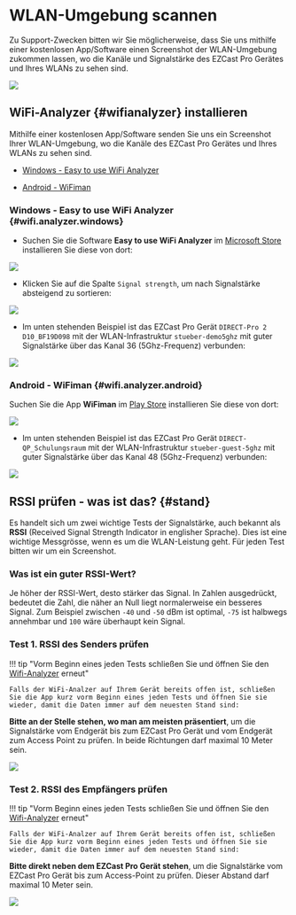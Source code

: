 # WLAN-Umgebung scannen

Zu Support-Zwecken bitten wir Sie möglicherweise, dass Sie uns mithilfe einer kostenlosen App/Software einen Screenshot der WLAN-Umgebung zukommen lassen, wo die Kanäle und Signalstärke des EZCast Pro Gerätes und Ihres WLANs zu sehen sind.

![](/assets/img/wifi.analyzer.windows.png)

## WiFi-Analyzer {#wifianalyzer} installieren

Mithilfe einer kostenlosen App/Software senden Sie uns ein Screenshot Ihrer WLAN-Umgebung, wo die Kanäle des EZCast Pro Gerätes und Ihres WLANs zu sehen sind. 
    
* [Windows - Easy to use WiFi Analyzer](#wifi.analyzer.windows)

* [Android - WiFiman](#wifi.analyzer.android)

### Windows - Easy to use WiFi Analyzer {#wifi.analyzer.windows}

* Suchen Sie die Software **Easy to use WiFi Analyzer** im [Microsoft Store](https://www.microsoft.com/store/productId/9N75W2M2D55F) installieren Sie diese von dort: 

![](/assets/img/wifi.analyzer.windows.install.png)

* Klicken Sie auf die Spalte `Signal strength`, um nach Signalstärke absteigend zu sortieren:

![](/assets/img/wifi.analyzer.sortbysignal.strength.png)

* Im unten stehenden Beispiel ist das EZCast Pro Gerät `DIRECT-Pro 2 D10_BF19D098` mit der WLAN-Infrastruktur `stueber-demo5ghz` mit guter Signalstärke über das Kanal 36 (5Ghz-Frequenz) verbunden:

![](/assets/img/wifi.analyzer.windows.png)

### Android - WiFiman {#wifi.analyzer.android}

Suchen Sie die App **WiFiman** im [Play Store](https://play.google.com/store/apps/details?id=com.ubnt.usurvey) installieren Sie diese von dort: 

![](/assets/img/wifiman.android.install.png)

* Im unten stehenden Beispiel ist das EZCast Pro Gerät `DIRECT-QP_Schulungsraum` mit der WLAN-Infrastruktur `stueber-guest-5ghz` mit guter Signalstärke über das Kanal 48 (5Ghz-Frequenz) verbunden:

![](/assets/img/wifiman.android.networks.png)


## RSSI prüfen - was ist das? {#stand}

Es handelt sich um zwei wichtige Tests der Signalstärke, auch bekannt als **RSSI** (Received Signal Strength Indicator in englisher Sprache). Dies ist eine wichtige Messgrösse, wenn es um die WLAN-Leistung geht. Für jeden Test bitten wir um ein Screenshot.

### Was ist ein guter RSSI-Wert?

Je höher der RSSI-Wert, desto stärker das Signal. In Zahlen ausgedrückt, bedeutet die Zahl, die näher an Null liegt normalerweise ein besseres Signal. Zum Beispiel zwischen `-40` und `-50` dBm ist optimal, `-75` ist halbwegs annehmbar und `100` wäre überhaupt kein Signal.

### Test 1. RSSI des Senders prüfen

!!! tip "Vorm Beginn eines jeden Tests schließen Sie und öffnen Sie den [Wifi-Analyzer](#wifianalyzer) erneut"
    
	Falls der WiFi-Analzer auf Ihrem Gerät bereits offen ist, schließen Sie die App kurz vorm Beginn eines jeden Tests und öffnen Sie sie wieder, damit die Daten immer auf dem neuesten Stand sind:

**Bitte an der Stelle stehen, wo man am meisten präsentiert**, um die Signalstärke vom Endgerät bis zum EZCast Pro Gerät und vom Endgerät zum Access Point zu prüfen. In beide Richtungen darf maximal 10 Meter sein.

![](/assets/img/wifi.test.1.png)

### Test 2. RSSI des Empfängers prüfen

!!! tip "Vorm Beginn eines jeden Tests schließen Sie und öffnen Sie den [Wifi-Analyzer](#wifianalyzer) erneut"
    
	Falls der WiFi-Analzer auf Ihrem Gerät bereits offen ist, schließen Sie die App kurz vorm Beginn eines jeden Tests und öffnen Sie sie wieder, damit die Daten immer auf dem neuesten Stand sind:
	
**Bitte direkt neben dem EZCast Pro Gerät stehen**, um die Signalstärke vom EZCast Pro Gerät bis zum Access-Point zu prüfen. Dieser Abstand darf maximal 10 Meter sein.

![](/assets/img/wifi.test.2.png)




